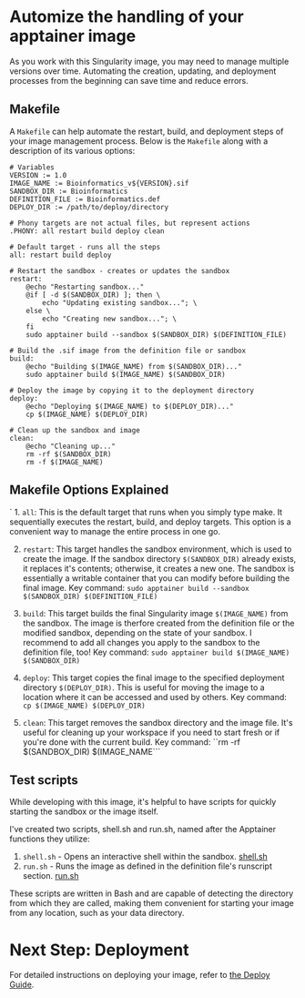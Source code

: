 # Automize the handling of your apptainer image

As you work with this Singularity image, you may need to manage multiple versions over time. Automating the creation, updating, and deployment processes from the beginning can save time and reduce errors.

## Makefile

A ``Makefile`` can help automate the restart, build, and deployment steps of your image management process. Below is the ``Makefile`` along with a description of its various options:

```text
# Variables
VERSION := 1.0
IMAGE_NAME := Bioinformatics_v${VERSION}.sif
SANDBOX_DIR := Bioinformatics
DEFINITION_FILE := Bioinformatics.def
DEPLOY_DIR := /path/to/deploy/directory

# Phony targets are not actual files, but represent actions
.PHONY: all restart build deploy clean

# Default target - runs all the steps
all: restart build deploy

# Restart the sandbox - creates or updates the sandbox
restart:
	@echo "Restarting sandbox..."
	@if [ -d $(SANDBOX_DIR) ]; then \
		echo "Updating existing sandbox..."; \
	else \
		echo "Creating new sandbox..."; \
	fi
	sudo apptainer build --sandbox $(SANDBOX_DIR) $(DEFINITION_FILE)

# Build the .sif image from the definition file or sandbox
build:
	@echo "Building $(IMAGE_NAME) from $(SANDBOX_DIR)..."
	sudo apptainer build $(IMAGE_NAME) $(SANDBOX_DIR)

# Deploy the image by copying it to the deployment directory
deploy:
	@echo "Deploying $(IMAGE_NAME) to $(DEPLOY_DIR)..."
	cp $(IMAGE_NAME) $(DEPLOY_DIR)

# Clean up the sandbox and image
clean:
	@echo "Cleaning up..."
	rm -rf $(SANDBOX_DIR)
	rm -f $(IMAGE_NAME)

```

## Makefile Options Explained

`   1. ``all``:
    This is the default target that runs when you simply type make. It sequentially executes the restart, build, and deploy targets. This option is a convenient way to manage the entire process in one go.

   2. ``restart``:
    This target handles the sandbox environment, which is used to create the image. If the sandbox directory ``$(SANDBOX_DIR)`` already exists, it replaces it's contents; otherwise, it creates a new one. The sandbox is essentially a writable container that you can modify before building the final image.
        Key command: ``sudo apptainer build --sandbox $(SANDBOX_DIR) $(DEFINITION_FILE)``

   3. ``build``:
    This target builds the final Singularity image ``$(IMAGE_NAME)`` from the sandbox. The image is therfore created from the definition file or the modified sandbox, depending on the state of your sandbox. I recommend to add all changes you apply to the sandbox to the definition file, too!
        Key command: ``sudo apptainer build $(IMAGE_NAME) $(SANDBOX_DIR)``

   4. ``deploy``:
    This target copies the final image to the specified deployment directory ``$(DEPLOY_DIR)``. This is useful for moving the image to a location where it can be accessed and used by others.
        Key command: ``cp $(IMAGE_NAME) $(DEPLOY_DIR)``

   5. ``clean``:
    This target removes the sandbox directory and the image file. It's useful for cleaning up your workspace if you need to start fresh or if you're done with the current build.
        Key command: ``rm -rf $(SANDBOX_DIR) $(IMAGE_NAME```

## Test scripts

While developing with this image, it's helpful to have scripts for quickly starting the sandbox or the image itself.

I've created two scripts, shell.sh and run.sh, named after the Apptainer functions they utilize:

1. ``shell.sh`` - Opens an interactive shell within the sandbox. [shell.sh](./image/shell.sh)
2. ``run.sh`` - Runs the image as defined in the definition file's runscript section. [run.sh](./image/run.sh)

These scripts are written in Bash and are capable of detecting the directory from which they are called, making them convenient for starting your image from any location, such as your data directory.


# Next Step: Deployment

For detailed instructions on deploying your image, refer to [the Deploy Guide](./DEPLOY.md).


